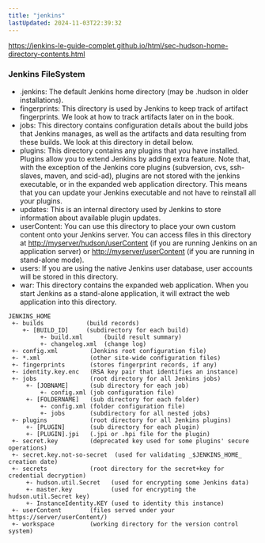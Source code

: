 ```yaml
---
title: "jenkins"
lastUpdated: 2024-11-03T22:39:32
---
```

<https://jenkins-le-guide-complet.github.io/html/sec-hudson-home-directory-contents.html>

### Jenkins FileSystem

- .jenkins:  The default Jenkins home directory (may be .hudson in older installations).
- fingerprints:  This directory is used by Jenkins to keep track of artifact fingerprints. We look at how to track artifacts later on in the book.
- jobs:  This directory contains configuration details about the build jobs that Jenkins manages, as well as the artifacts and data resulting from these builds. We look at this directory in detail below.
- plugins:  This directory contains any plugins that you have installed. Plugins allow you to extend Jenkins by adding extra feature. Note that, with the exception of the Jenkins core plugins (subversion, cvs, ssh-slaves, maven, and scid-ad), plugins are not stored with the jenkins executable, or in the expanded web application directory. This means that you can update your Jenkins executable and not have to reinstall all your plugins.
- updates:  This is an internal directory used by Jenkins to store information about available plugin updates.
- userContent:  You can use this directory to place your own custom content onto your Jenkins server. You can access files in this directory at <http://myserver/hudson/userContent> (if you are running Jenkins on an application server) or <http://myserver/userContent> (if you are running in stand-alone mode).
- users:  If you are using the native Jenkins user database, user accounts will be stored in this directory.
- war:  This directory contains the expanded web application. When you start Jenkins as a stand-alone application, it will extract the web application into this directory.

```
JENKINS_HOME
 +- builds            (build records)
    +- [BUILD_ID]     (subdirectory for each build)
         +- build.xml      (build result summary)
         +- changelog.xml  (change log)
 +- config.xml         (Jenkins root configuration file)
 +- *.xml              (other site-wide configuration files)
 +- fingerprints       (stores fingerprint records, if any)
 +- identity.key.enc   (RSA key pair that identifies an instance)
 +- jobs               (root directory for all Jenkins jobs)
     +- [JOBNAME]      (sub directory for each job)
         +- config.xml (job configuration file)
     +- [FOLDERNAME]   (sub directory for each folder)
         +- config.xml (folder configuration file)
         +- jobs       (subdirectory for all nested jobs)
 +- plugins            (root directory for all Jenkins plugins)
     +- [PLUGIN]       (sub directory for each plugin)
     +- [PLUGIN].jpi   (.jpi or .hpi file for the plugin)
 +- secret.key         (deprecated key used for some plugins' secure operations)
 +- secret.key.not-so-secret  (used for validating _$JENKINS_HOME_ creation date)
 +- secrets            (root directory for the secret+key for credential decryption)
     +- hudson.util.Secret   (used for encrypting some Jenkins data)
     +- master.key           (used for encrypting the hudson.util.Secret key)
     +- InstanceIdentity.KEY (used to identity this instance)
 +- userContent        (files served under your https://server/userContent/)
 +- workspace          (working directory for the version control system)
```
